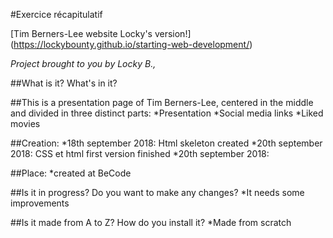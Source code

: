 #Exercice récapitulatif

[Tim Berners-Lee website Locky's version!] (https://lockybounty.github.io/starting-web-development/)

_Project brought to you by Locky B.,_


##What is it? What's in it?

##This is a presentation page of Tim Berners-Lee, centered in the middle and divided in three distinct parts:
*Presentation
*Social media links
*Liked movies

##Creation:
*18th september 2018: Html skeleton created
*20th september 2018: CSS et html first version finished 
*20th september 2018: 

##Place: 
*created at BeCode

##Is it in progress? Do you want to make any changes? 
*It needs some improvements


##Is it made from A to Z? How do you install it?
*Made from scratch



